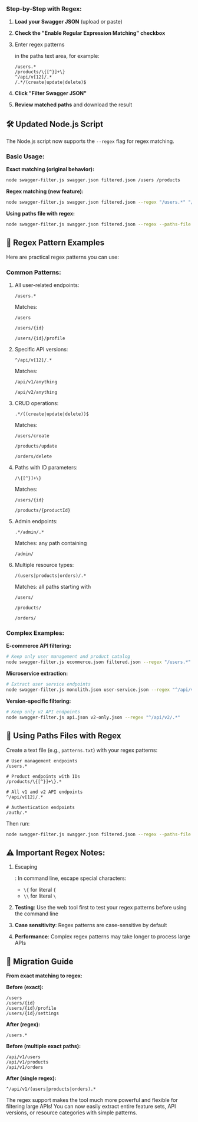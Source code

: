 ### Step-by-Step with Regex:

1. **Load your Swagger JSON** (upload or paste)

2. **Check the "Enable Regular Expression Matching" checkbox**

3. Enter regex patterns

    in the paths text area, for example:

   ```
   /users.*
   /products/\{[^}]+\}
   ^/api/v[12]/.*
   /.*/(create|update|delete)$
   ```

4. **Click "Filter Swagger JSON"**

5. **Review matched paths** and download the result

## 🛠️ Updated Node.js Script

The Node.js script now supports the `--regex` flag for regex matching.

### Basic Usage:

**Exact matching (original behavior):**

```bash
node swagger-filter.js swagger.json filtered.json /users /products
```

**Regex matching (new feature):**

```bash
node swagger-filter.js swagger.json filtered.json --regex "/users.*" "/products/\{[^}]+\}"
```

**Using paths file with regex:**

```bash
node swagger-filter.js swagger.json filtered.json --regex --paths-file regex-patterns.txt
```

## 📝 Regex Pattern Examples

Here are practical regex patterns you can use:

### Common Patterns:

1. All user-related endpoints:

   ```
   /users.*
   ```

   Matches: 

   ```
   /users
   ```

   ```
   /users/{id}
   ```

   ```
   /users/{id}/profile
   ```

2. Specific API versions:

   ```
   ^/api/v[12]/.*
   ```

   Matches: 

   ```
   /api/v1/anything
   ```

   ```
   /api/v2/anything
   ```

3. CRUD operations:

   ```
   .*/((create|update|delete))$
   ```

   Matches: 

   ```
   /users/create
   ```

   ```
   /products/update
   ```

   ```
   /orders/delete
   ```

4. Paths with ID parameters:

   ```
   /\{[^}]+\}
   ```

   Matches: 

   ```
   /users/{id}
   ```

   ```
   /products/{productId}
   ```

5. Admin endpoints:

   ```
   .*/admin/.*
   ```

   Matches: any path containing 

   ```
   /admin/
   ```

6. Multiple resource types:

   ```
   /(users|products|orders)/.*
   ```

   Matches: all paths starting with 

   ```
   /users/
   ```

   ```
   /products/
   ```

   ```
   /orders/
   ```

### Complex Examples:

**E-commerce API filtering:**

```bash
# Keep only user management and product catalog
node swagger-filter.js ecommerce.json filtered.json --regex "/users.*" "/products.*" "/auth/.*"
```

**Microservice extraction:**

```bash
# Extract user service endpoints
node swagger-filter.js monolith.json user-service.json --regex "^/api/v1/users.*" "^/auth/.*"
```

**Version-specific filtering:**

```bash
# Keep only v2 API endpoints
node swagger-filter.js api.json v2-only.json --regex "^/api/v2/.*"
```

## 📄 Using Paths Files with Regex

Create a text file (e.g., `patterns.txt`) with your regex patterns:

```
# User management endpoints
/users.*

# Product endpoints with IDs
/products/\{[^}]+\}.*

# All v1 and v2 API endpoints
^/api/v[12]/.*

# Authentication endpoints
/auth/.*
```

Then run:

```bash
node swagger-filter.js swagger.json filtered.json --regex --paths-file patterns.txt
```

## ⚠️ Important Regex Notes:

1. Escaping

   : In command line, escape special characters:

   - `\{` for literal `{`
   - `\\` for literal `\`

2. **Testing**: Use the web tool first to test your regex patterns before using the command line

3. **Case sensitivity**: Regex patterns are case-sensitive by default

4. **Performance**: Complex regex patterns may take longer to process large APIs

## 🎯 Migration Guide

**From exact matching to regex:**

**Before (exact):**

```
/users
/users/{id}
/users/{id}/profile
/users/{id}/settings
```

**After (regex):**

```
/users.*
```

**Before (multiple exact paths):**

```
/api/v1/users
/api/v1/products
/api/v1/orders
```

**After (single regex):**

```
^/api/v1/(users|products|orders).*
```

The regex support makes the tool much more powerful and flexible for filtering large APIs! You can now easily extract entire feature sets, API versions, or resource categories with simple patterns.